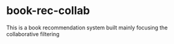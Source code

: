 # book-rec-collab
This is a book recommendation system built mainly focusing the collaborative filtering 

